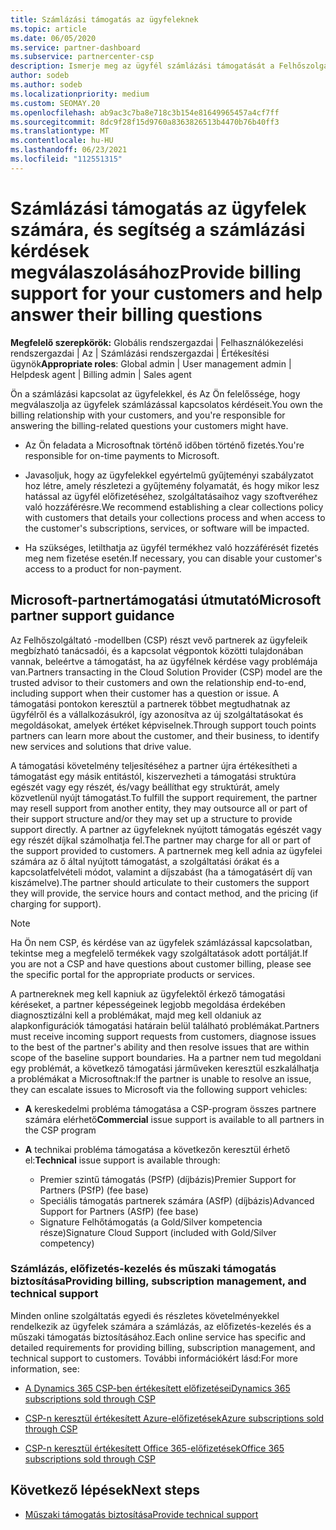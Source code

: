 ```yaml
---
title: Számlázási támogatás az ügyfeleknek
ms.topic: article
ms.date: 06/05/2020
ms.service: partner-dashboard
ms.subservice: partnercenter-csp
description: Ismerje meg az ügyfél számlázási támogatását a Felhőszolgáltató (CSP) programpartnereivel. Ez a támogatás magában foglalja az ügyfél számlázási kapcsolatának tulajdonát, valamint a számlázási kérdések megválaszolása.
author: sodeb
ms.author: sodeb
ms.localizationpriority: medium
ms.custom: SEOMAY.20
ms.openlocfilehash: ab9ac3c7ba8e718c3b154e81649965457a4cf7ff
ms.sourcegitcommit: 8dc9f28f15d9760a8363826513b4470b76b40ff3
ms.translationtype: MT
ms.contentlocale: hu-HU
ms.lasthandoff: 06/23/2021
ms.locfileid: "112551315"
---
```

# <a name="provide-billing-support-for-your-customers-and-help-answer-their-billing-questions"></a><span data-ttu-id="29be5-104">Számlázási támogatás az ügyfelek számára, és segítség a számlázási kérdések megválaszolásához</span><span class="sxs-lookup"><span data-stu-id="29be5-104">Provide billing support for your customers and help answer their billing questions</span></span>


<span data-ttu-id="29be5-105">**Megfelelő szerepkörök:** Globális rendszergazdai | Felhasználókezelési rendszergazdai | Az | Számlázási rendszergazdai | Értékesítési ügynök</span><span class="sxs-lookup"><span data-stu-id="29be5-105">**Appropriate roles**: Global admin | User management admin | Helpdesk agent | Billing admin | Sales agent</span></span>

<span data-ttu-id="29be5-106">Ön a számlázási kapcsolat az ügyfelekkel, és Az Ön felelőssége, hogy megválaszolja az ügyfelek számlázással kapcsolatos kérdéseit.</span><span class="sxs-lookup"><span data-stu-id="29be5-106">You own the billing relationship with your customers, and you're responsible for answering the billing-related questions your customers might have.</span></span>

- <span data-ttu-id="29be5-107">Az Ön feladata a Microsoftnak történő időben történő fizetés.</span><span class="sxs-lookup"><span data-stu-id="29be5-107">You're responsible for on-time payments to Microsoft.</span></span>

- <span data-ttu-id="29be5-108">Javasoljuk, hogy az ügyfelekkel egyértelmű gyűjteményi szabályzatot hoz létre, amely részletezi a gyűjtemény folyamatát, és hogy mikor lesz hatással az ügyfél előfizetéséhez, szolgáltatásaihoz vagy szoftveréhez való hozzáférésre.</span><span class="sxs-lookup"><span data-stu-id="29be5-108">We recommend establishing a clear collections policy with customers that details your collections process and when access to the customer's subscriptions, services, or software will be impacted.</span></span>

- <span data-ttu-id="29be5-109">Ha szükséges, letilthatja az ügyfél termékhez való hozzáférését fizetés meg nem fizetése esetén.</span><span class="sxs-lookup"><span data-stu-id="29be5-109">If necessary, you can disable your customer's access to a product for non-payment.</span></span>

## <a name="microsoft-partner-support-guidance"></a><span data-ttu-id="29be5-110">Microsoft-partnertámogatási útmutató</span><span class="sxs-lookup"><span data-stu-id="29be5-110">Microsoft partner support guidance</span></span>

<span data-ttu-id="29be5-111">Az Felhőszolgáltató -modellben (CSP) részt vevő partnerek az ügyfeleik megbízható tanácsadói, és a kapcsolat végpontok közötti tulajdonában vannak, beleértve a támogatást, ha az ügyfélnek kérdése vagy problémája van.</span><span class="sxs-lookup"><span data-stu-id="29be5-111">Partners transacting in the Cloud Solution Provider (CSP) model are the trusted advisor to their customers and own the relationship end-to-end, including support when their customer has a question or issue.</span></span> <span data-ttu-id="29be5-112">A támogatási pontokon keresztül a partnerek többet megtudhatnak az ügyfélről és a vállalkozásukról, így azonosítva az új szolgáltatásokat és megoldásokat, amelyek értéket képviselnek.</span><span class="sxs-lookup"><span data-stu-id="29be5-112">Through support touch points partners can learn more about the customer, and their business, to identify new services and solutions that drive value.</span></span>

<span data-ttu-id="29be5-113">A támogatási követelmény teljesítéséhez a partner újra értékesítheti a támogatást egy másik entitástól, kiszervezheti a támogatási struktúra egészét vagy egy részét, és/vagy beállíthat egy struktúrát, amely közvetlenül nyújt támogatást.</span><span class="sxs-lookup"><span data-stu-id="29be5-113">To fulfill the support requirement, the partner may resell support from another entity, they may outsource all or part of their support structure and/or they may set up a structure to provide support directly.</span></span>  <span data-ttu-id="29be5-114">A partner az ügyfeleknek nyújtott támogatás egészét vagy egy részét díjkal számolhatja fel.</span><span class="sxs-lookup"><span data-stu-id="29be5-114">The partner may charge for all or part of the support provided to customers.</span></span> <span data-ttu-id="29be5-115">A partnernek meg kell adnia az ügyfelei számára az ő által nyújtott támogatást, a szolgáltatási órákat és a kapcsolatfelvételi módot, valamint a díjszabást (ha a támogatásért díj van kiszámelve).</span><span class="sxs-lookup"><span data-stu-id="29be5-115">The partner should articulate to their customers the support they will provide, the service hours and contact method, and the pricing (if charging for support).</span></span> 

>[!Note]
><span data-ttu-id="29be5-116">Ha Ön nem CSP, és kérdése van az ügyfelek számlázással kapcsolatban, tekintse meg a megfelelő termékek vagy szolgáltatások adott portálját.</span><span class="sxs-lookup"><span data-stu-id="29be5-116">If you are not a CSP and have questions about customer billing, please see the specific portal for the appropriate products or services.</span></span>

<span data-ttu-id="29be5-117">A partnereknek meg kell kapniuk az ügyfelektől érkező támogatási kéréseket, a partner képességeinek legjobb megoldása érdekében diagnosztizálni kell a problémákat, majd meg kell oldaniuk az alapkonfigurációk támogatási határain belül található problémákat.</span><span class="sxs-lookup"><span data-stu-id="29be5-117">Partners must receive incoming support requests from customers, diagnose issues to the best of the partner's ability and then resolve issues that are within scope of the baseline support boundaries.</span></span> <span data-ttu-id="29be5-118">Ha a partner nem tud megoldani egy problémát, a következő támogatási járműveken keresztül eszkalálhatja a problémákat a Microsoftnak:</span><span class="sxs-lookup"><span data-stu-id="29be5-118">If the partner is unable to resolve an issue, they can escalate issues to Microsoft via the following support vehicles:</span></span>

- <span data-ttu-id="29be5-119">**A** kereskedelmi probléma támogatása a CSP-program összes partnere számára elérhető</span><span class="sxs-lookup"><span data-stu-id="29be5-119">**Commercial** issue support is available to all partners in the CSP program</span></span>

- <span data-ttu-id="29be5-120">**A** technikai probléma támogatása a következőn keresztül érhető el:</span><span class="sxs-lookup"><span data-stu-id="29be5-120">**Technical** issue support is available through:</span></span>

  - <span data-ttu-id="29be5-121">Premier szintű támogatás (PSfP) (díjbázis)</span><span class="sxs-lookup"><span data-stu-id="29be5-121">Premier Support for Partners (PSfP) (fee base)</span></span>
  - <span data-ttu-id="29be5-122">Speciális támogatás partnerek számára (ASfP) (díjbázis)</span><span class="sxs-lookup"><span data-stu-id="29be5-122">Advanced Support for Partners (ASfP) (fee base)</span></span>
  - <span data-ttu-id="29be5-123">Signature Felhőtámogatás (a Gold/Silver kompetencia része)</span><span class="sxs-lookup"><span data-stu-id="29be5-123">Signature Cloud Support (included with Gold/Silver competency)</span></span>

### <a name="providing-billing-subscription-management-and-technical-support"></a><span data-ttu-id="29be5-124">Számlázás, előfizetés-kezelés és műszaki támogatás biztosítása</span><span class="sxs-lookup"><span data-stu-id="29be5-124">Providing billing, subscription management, and technical support</span></span> 

<span data-ttu-id="29be5-125">Minden online szolgáltatás egyedi és részletes követelményekkel rendelkezik az ügyfelek számára a számlázás, az előfizetés-kezelés és a műszaki támogatás biztosításához.</span><span class="sxs-lookup"><span data-stu-id="29be5-125">Each online service has specific and detailed requirements for providing billing, subscription management, and technical support to customers.</span></span> <span data-ttu-id="29be5-126">További információkért lásd:</span><span class="sxs-lookup"><span data-stu-id="29be5-126">For more information, see:</span></span>

- [<span data-ttu-id="29be5-127">A Dynamics 365 CSP-ben értékesített előfizetései</span><span class="sxs-lookup"><span data-stu-id="29be5-127">Dynamics 365 subscriptions sold through CSP</span></span>](https://www.microsoftpartnercommunity.com/t5/CSP/Microsoft-Partner-Support-Guidance/m-p/5262#M30)

- [<span data-ttu-id="29be5-128">CSP-n keresztül értékesített Azure-előfizetések</span><span class="sxs-lookup"><span data-stu-id="29be5-128">Azure subscriptions sold through CSP</span></span>](https://www.microsoftpartnercommunity.com/t5/CSP/Microsoft-Partner-Support-Guidance/m-p/5263#M31)

- [<span data-ttu-id="29be5-129">CSP-n keresztül értékesített Office 365-előfizetések</span><span class="sxs-lookup"><span data-stu-id="29be5-129">Office 365 subscriptions sold through CSP</span></span>](https://www.microsoftpartnercommunity.com/t5/CSP/Microsoft-Partner-Support-Guidance/m-p/5264#M32)
 
## <a name="next-steps"></a><span data-ttu-id="29be5-130">Következő lépések</span><span class="sxs-lookup"><span data-stu-id="29be5-130">Next steps</span></span>

- [<span data-ttu-id="29be5-131">Műszaki támogatás biztosítása</span><span class="sxs-lookup"><span data-stu-id="29be5-131">Provide technical support</span></span>](provide-technical-support.md)